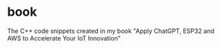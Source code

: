 # book
The C++ code snippets created in my book "Apply ChatGPT, ESP32 and AWS to Accelerate Your IoT Innovation"
